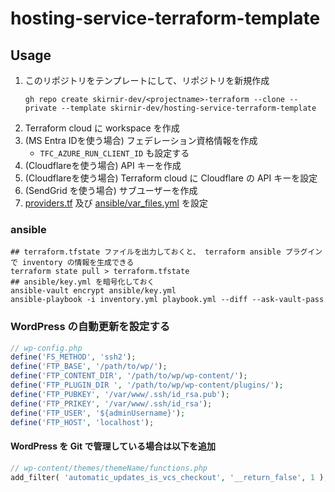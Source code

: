 # hosting-service-terraform-template

## Usage

1. このリポジトリをテンプレートにして、リポジトリを新規作成
   ```shell
   gh repo create skirnir-dev/<projectname>-terraform --clone --private --template skirnir-dev/hosting-service-terraform-template
   ```
2. Terraform cloud に workspace を作成
3. (MS Entra IDを使う場合) フェデレーション資格情報を作成
    - `TFC_AZURE_RUN_CLIENT_ID` も設定する 
4. (Cloudflareを使う場合) API キーを作成
5. (Cloudflareを使う場合) Terraform cloud に Cloudflare の API キーを設定
6. (SendGrid を使う場合) サブユーザーを作成
7. [providers.tf](./providers.tf) 及び [ansible/var_files.yml](./ansible/var_files.yml) を設定


### ansible

``` shell
## terraform.tfstate ファイルを出力しておくと、 terraform ansible プラグインで inventory の情報を生成できる
terraform state pull > terraform.tfstate
## ansible/key.yml を暗号化しておく
ansible-vault encrypt ansible/key.yml
ansible-playbook -i inventory.yml playbook.yml --diff --ask-vault-pass
```

### WordPress の自動更新を設定する

```php
// wp-config.php
define('FS_METHOD', 'ssh2');
define('FTP_BASE', '/path/to/wp/');
define('FTP_CONTENT_DIR', '/path/to/wp/wp-content/');
define('FTP_PLUGIN_DIR ', '/path/to/wp/wp-content/plugins/');
define('FTP_PUBKEY', '/var/www/.ssh/id_rsa.pub');
define('FTP_PRIKEY', '/var/www/.ssh/id_rsa');
define('FTP_USER', '${adminUsername}');
define('FTP_HOST', 'localhost');
```

#### WordPress を Git で管理している場合は以下を追加

```php
// wp-content/themes/themeName/functions.php
add_filter( 'automatic_updates_is_vcs_checkout', '__return_false', 1 );
```

